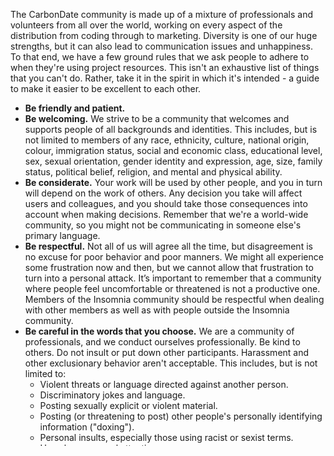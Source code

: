 The CarbonDate community is made up of a mixture of professionals and
volunteers from all over the world, working on every aspect of the distribution
from coding through to marketing. Diversity is one of our huge strengths, but
it can also lead to communication issues and unhappiness. To that end, we have
a few ground rules that we ask people to adhere to when they're using project
resources. This isn't an exhaustive list of things that you can't do. Rather,
take it in the spirit in which it's intended - a guide to make it easier to be
excellent to each other.

- **Be friendly and patient.**
- **Be welcoming.** We strive to be a community that welcomes and supports people of all 
  backgrounds and identities. This includes, but is not limited to members of any race, 
  ethnicity, culture, national origin, colour, immigration status, social and economic 
  class, educational level, sex, sexual orientation, gender identity and expression, age, 
  size, family status, political belief, religion, and mental and physical ability.
- **Be considerate.** Your work will be used by other people, and you in turn will 
  depend on the work of others. Any decision you take will affect users and colleagues, 
  and you should take those consequences into account when making decisions. Remember 
  that we're a world-wide community, so you might not be communicating in someone 
  else's primary language.
- **Be respectful.** Not all of us will agree all the time, but disagreement is no 
  excuse for poor behavior and poor manners. We might all experience some frustration 
  now and then, but we cannot allow that frustration to turn into a personal attack. 
  It’s important to remember that a community where people feel uncomfortable or
  threatened is not a productive one. Members of the Insomnia community should be respectful
  when dealing with other members as well as with people outside the Insomnia community.
- **Be careful in the words that you choose.** We are a community of professionals, 
  and we conduct ourselves professionally. Be kind to others. Do not insult or put 
  down other participants. Harassment and other exclusionary behavior aren't acceptable. 
  This includes, but is not limited to:
  - Violent threats or language directed against another person.
  - Discriminatory jokes and language.
  - Posting sexually explicit or violent material.
  - Posting (or threatening to post) other people's personally identifying information ("doxing").
  - Personal insults, especially those using racist or sexist terms.
  - Unwelcome sexual attention.
  - Advocating for, or encouraging, any of the above behavior.
  - Repeated harassment of others. In general, if someone asks you to stop, then stop.

When we disagree, we try to understand why. Disagreements, both social and
technical, happen all the time and CarbonDate is no exception. It is important
that we resolve disagreements and differing views constructively. Remember that
we're different. The strength of CarbonDate comes from its varied community,
people from a wide range of backgrounds. Different people have different
perspectives on issues. Being unable to understand why someone holds a
viewpoint doesn't mean that they're wrong. Don't forget that it is human to err
and blaming each other doesn't get us anywhere, rather offer to help resolving
issues and to help learn from mistakes.
